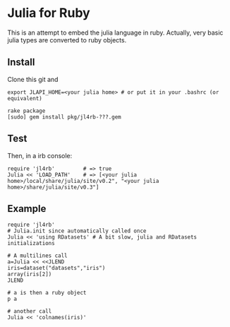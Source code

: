 # Julia for Ruby

This is an attempt to embed the julia language in ruby. 
Actually, very basic julia types are converted to ruby objects.

## Install

Clone this git and

	export JLAPI_HOME=<your julia home> # or put it in your .bashrc (or equivalent)

	rake package
	[sudo] gem install pkg/jl4rb-???.gem
		

## Test

Then, in a irb console:

```{.ruby execute="false"}
require 'jl4rb'			# => true
Julia << 'LOAD_PATH'	# => [<your julia home>/local/share/julia/site/v0.2", "<your julia home>/share/julia/site/v0.3"]
```

## Example
```{.ruby execute="false"}
require 'jl4rb'
# Julia.init since automatically called once
Julia << 'using RDatasets' # A bit slow, julia and RDatasets initializations

# A multilines call 
a=Julia << <<JLEND
iris=dataset("datasets","iris")
array(iris[2])
JLEND

# a is then a ruby object
p a

# another call
Julia << 'colnames(iris)'
``` 


